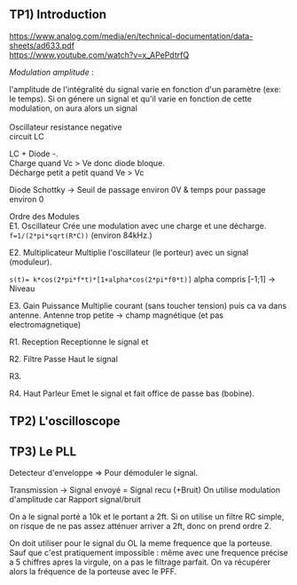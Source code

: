 ## TP1) Introduction
https://www.analog.com/media/en/technical-documentation/data-sheets/ad633.pdf <br>
https://www.youtube.com/watch?v=x_APePdtrfQ <br>

_Modulation amplitude_ :

l'amplitude de l'intégralité du signal varie en fonction d'un paramètre (exe: le temps).
Si on génere un signal et qu'il varie en fonction de cette modulation, on aura alors un signal
<br><br>
Oscillateur resistance negative <br>
circuit LC <br>

LC + Diode -. <br>
Charge quand Vc > Ve donc diode bloque. <br>
Décharge petit a petit quand Ve > Vc <br>


Diode Schottky -> Seuil de passage environ 0V & temps pour passage environ 0 <br>


Ordre des Modules <br>
E1. Oscillateur
Crée une modulation avec une charge et une décharge.
`f=1/(2*pi*sqrt(R*C))` (environ 84kHz.)

E2. Multiplicateur
Multiplie l'oscillateur (le porteur) avec un signal (moduleur).

`s(t)= k*cos(2*pi*f*t)*[1+alpha*cos(2*pi*f0*t)]`
alpha compris [-1;1] -> Niveau

E3. Gain Puissance
Multiplie courant (sans toucher tension) puis ca va dans antenne. Antenne trop petite -> champ magnétique (et pas electromagnetique)

R1. Reception
Receptionne le signal et 

R2. Filtre
Passe Haut le signal

R3. 

R4. Haut Parleur
Emet le signal et fait office de passe bas (bobine).


## TP2) L'oscilloscope


## TP3) Le PLL

Detecteur d'enveloppe => Pour démoduler le signal.

Transmission -> Signal envoyé = Signal recu (+Bruit)
On utilise modulation d'amplitude car 
Rapport signal/bruit

On a le signal porté a 10k et le portant a 2ft.
Si on utilise un filtre RC simple, on risque de ne pas assez atténuer arriver a 2ft, donc on prend ordre 2.

On doit utiliser pour le signal du OL la meme frequence que la porteuse. Sauf que c'est pratiquement impossible : même avec une frequence précise a 5 chiffres apres la virgule, on a pas le filtrage parfait.
On va récupérer alors la fréquence de la porteuse avec le PFF.
